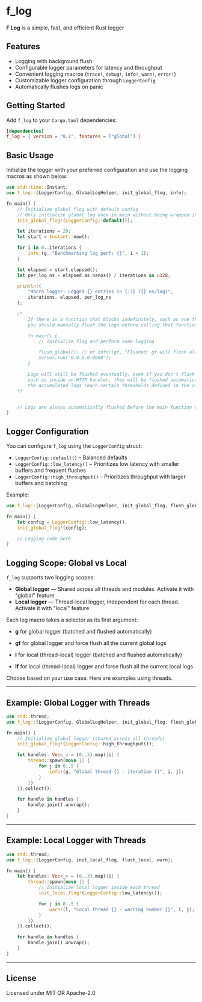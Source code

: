 # f_log

**F Log** is a simple, fast, and efficient Rust logger

## Features

- Logging with background flush
- Configurable logger parameters for latency and throughput
- Convenient logging macros (`trace!`, `debug!`, `info!`, `warn!`, `error!`)
- Customizable logger configuration through `LoggerConfig`
- Automatically flushes logs on panic

## Getting Started

Add `f_log` to your `Cargo.toml` dependencies:

```toml
[dependencies]
f_log = { version = "0.1", features = ["global"] }
```

## Basic Usage

Initialize the logger with your preferred configuration and use the logging macros as shown below:

```rust
use std::time::Instant;
use f_log::{LoggerConfig, GlobalLogHelper, init_global_flog, info};

fn main() {
    // Initialize global flog with default config
    // Only initialize global log once in main without being wrapped in function or scope
    init_global_flog!(LoggerConfig::default());

    let iterations = 20;
    let start = Instant::now();

    for i in 0..iterations {
        info!(g, "Benchmarking log perf: {}", i + 1);
    }

    let elapsed = start.elapsed();
    let per_log_ns = elapsed.as_nanos() / iterations as u128;

    println!(
        "Macro logger: Logged {} entries in {:?} ({} ns/log)",
        iterations, elapsed, per_log_ns
    );

    /*
        If there is a function that blocks indefinitely, such as one that starts a server
        you should manually flush the logs before calling that function if you want to see the logs immediately. For example:

        fn main() {
            // Initialize flog and perform some logging

            flush_global(); // or info!(gf, "Flushed: gf will flush all batched logs");
            server.run("0.0.0.0:8080");
        }

        Logs will still be flushed eventually, even if you don't flush manually and keep writing more logs,
        such as inside an HTTP handler, they will be flushed automatically when
        the accumulated logs reach certain thresholds defined in the configuration
    */


    // Logs are always automatically flushed before the main function exits.
}
```

## Logger Configuration

You can configure `f_log` using the `LoggerConfig` struct:

- `LoggerConfig::default()` – Balanced defaults
- `LoggerConfig::low_latency()` – Prioritizes low latency with smaller buffers and frequent flushes
- `LoggerConfig::high_throughput()` – Prioritizes throughput with larger buffers and batching

Example:

```rust
use f_log::{LoggerConfig, GlobalLogHelper, init_global_flog, flush_global};

fn main() {
    let config = LoggerConfig::low_latency();
    init_global_flog!(config);

    // Logging code here
}
```

## Logging Scope: Global vs Local

`f_log` supports two logging scopes:

- **Global logger** — Shared across all threads and modules. Activate it with "global" feature
- **Local logger** — Thread-local logger, independent for each thread. Activate it with "local" feature

Each log macro takes a selector as its first argument:

- **g** for global logger (batched and flushed automatically)
- **gf** for global logger and force flush all the current global logs

- **l** for local (thread-local) logger (batched and flushed automatically)
- **lf** for local (thread-local) logger and force flush all the current local logs

Choose based on your use case. Here are examples using threads.

---

## Example: Global Logger with Threads

```rust
use std::thread;
use f_log::{LoggerConfig, GlobalLogHelper, init_global_flog, flush_global, info};

fn main() {
    // Initialize global logger (shared across all threads)
    init_global_flog!(LoggerConfig::high_throughput());

    let handles: Vec<_> = (0..3).map(|i| {
        thread::spawn(move || {
            for j in 0..5 {
                info!(g, "Global thread {} - iteration {}", i, j);
            }
        })
    }).collect();

    for handle in handles {
        handle.join().unwrap();
    }
}
```

---

## Example: Local Logger with Threads

```rust
use std::thread;
use f_log::{LoggerConfig, init_local_flog, flush_local, warn};

fn main() {
    let handles: Vec<_> = (0..3).map(|i| {
        thread::spawn(move || {
            // Initialize local logger inside each thread
            init_local_flog!(LoggerConfig::low_latency());

            for j in 0..5 {
                warn!(l, "Local thread {} - warning number {}", i, j);
            }
        })
    }).collect();

    for handle in handles {
        handle.join().unwrap();
    }
}
```

---

## License

Licensed under MIT OR Apache-2.0
